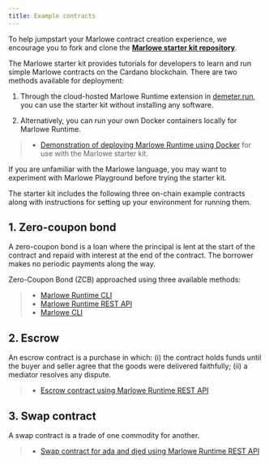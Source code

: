 ```yaml
---
title: Example contracts
---
```


To help jumpstart your Marlowe contract creation experience, we encourage you to fork and clone the **[Marlowe starter kit repository](https://github.com/input-output-hk/marlowe-starter-kit)**. 

The Marlowe starter kit provides tutorials for developers to learn and run simple Marlowe contracts on the Cardano blockchain. There are two methods available for deployment: 

1. Through the cloud-hosted Marlowe Runtime extension in [demeter.run](https://demeter.run), you can use the starter kit without installing any software. 

2. Alternatively, you can run your own Docker containers locally for Marlowe Runtime. 

> * [Demonstration of deploying Marlowe Runtime using Docker](https://youtu.be/45F5ld8NNHM) for use with the Marlowe starter kit. 

If you are unfamiliar with the Marlowe language, you may want to experiment with Marlowe Playground before trying the starter kit. 

The starter kit includes the following three on-chain example contracts along with instructions for setting up your environment for running them. 

## 1. Zero-coupon bond

A zero-coupon bond is a loan where the principal is lent at the start of the contract and repaid with interest at the end of the contract. The borrower makes no periodic payments along the way. 

Zero-Coupon Bond (ZCB) approached using three available methods:

> * [Marlowe Runtime CLI](https://github.com/input-output-hk/marlowe-starter-kit/blob/main/01-runtime-cli.ipynb)
> * [Marlowe Runtime REST API](https://github.com/input-output-hk/marlowe-starter-kit/blob/main/02-runtime-rest.ipynb)
> * [Marlowe CLI](https://github.com/input-output-hk/marlowe-starter-kit/blob/main/03-marlowe-cli.ipynb)

## 2. Escrow

An escrow contract is a purchase in which: (i) the contract holds funds until the buyer and seller agree that the goods were delivered faithfully; (ii) a mediator resolves any dispute. 

> * [Escrow contract using Marlowe Runtime REST API](https://github.com/input-output-hk/marlowe-starter-kit/blob/main/04-escrow-rest.ipynb)

## 3. Swap contract

A swap contract is a trade of one commodity for another. 

> * [Swap contract for ada and djed using Marlowe Runtime REST API](https://github.com/input-output-hk/marlowe-starter-kit/blob/main/05-swap-rest.ipynb)

